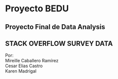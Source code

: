 
# Proyecto BEDU
## Proyecto Final de Data Analysis  
## STACK OVERFLOW SURVEY DATA 

 Por:  
 Mireille Caballero Ramírez  
 Cesar Elias Castro  
 Karen Madrigal  
